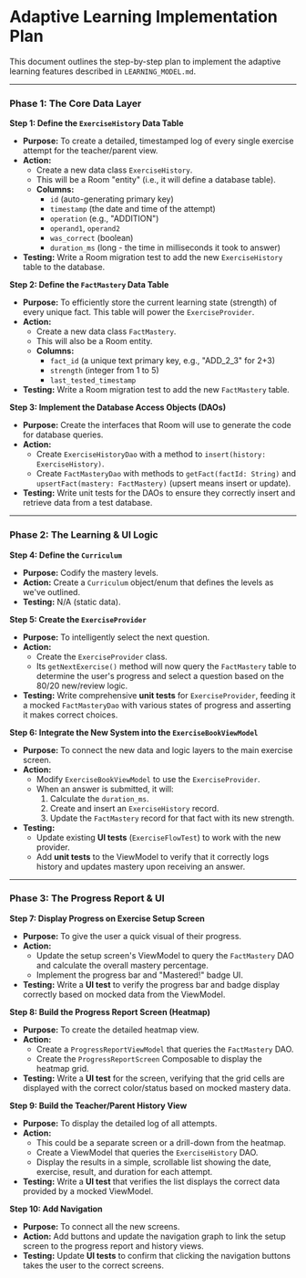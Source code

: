 # Adaptive Learning Implementation Plan

This document outlines the step-by-step plan to implement the adaptive learning features described in `LEARNING_MODEL.md`.

---

### Phase 1: The Core Data Layer

**Step 1: Define the `ExerciseHistory` Data Table**
*   **Purpose:** To create a detailed, timestamped log of every single exercise attempt for the teacher/parent view.
*   **Action:**
    *   Create a new data class `ExerciseHistory`.
    *   This will be a Room "entity" (i.e., it will define a database table).
    *   **Columns:**
        *   `id` (auto-generating primary key)
        *   `timestamp` (the date and time of the attempt)
        *   `operation` (e.g., "ADDITION")
        *   `operand1`, `operand2`
        *   `was_correct` (boolean)
        *   `duration_ms` (long - the time in milliseconds it took to answer)
*   **Testing:** Write a Room migration test to add the new `ExerciseHistory` table to the database.

**Step 2: Define the `FactMastery` Data Table**
*   **Purpose:** To efficiently store the current learning state (strength) of every unique fact. This table will power the `ExerciseProvider`.
*   **Action:**
    *   Create a new data class `FactMastery`.
    *   This will also be a Room entity.
    *   **Columns:**
        *   `fact_id` (a unique text primary key, e.g., "ADD_2_3" for 2+3)
        *   `strength` (integer from 1 to 5)
        *   `last_tested_timestamp`
*   **Testing:** Write a Room migration test to add the new `FactMastery` table.

**Step 3: Implement the Database Access Objects (DAOs)**
*   **Purpose:** Create the interfaces that Room will use to generate the code for database queries.
*   **Action:**
    *   Create `ExerciseHistoryDao` with a method to `insert(history: ExerciseHistory)`.
    *   Create `FactMasteryDao` with methods to `getFact(factId: String)` and `upsertFact(mastery: FactMastery)` (upsert means insert or update).
*   **Testing:** Write unit tests for the DAOs to ensure they correctly insert and retrieve data from a test database.

---

### Phase 2: The Learning & UI Logic

**Step 4: Define the `Curriculum`**
*   **Purpose:** Codify the mastery levels.
*   **Action:** Create a `Curriculum` object/enum that defines the levels as we've outlined.
*   **Testing:** N/A (static data).

**Step 5: Create the `ExerciseProvider`**
*   **Purpose:** To intelligently select the next question.
*   **Action:**
    *   Create the `ExerciseProvider` class.
    *   Its `getNextExercise()` method will now query the `FactMastery` table to determine the user's progress and select a question based on the 80/20 new/review logic.
*   **Testing:** Write comprehensive **unit tests** for `ExerciseProvider`, feeding it a mocked `FactMasteryDao` with various states of progress and asserting it makes correct choices.

**Step 6: Integrate the New System into the `ExerciseBookViewModel`**
*   **Purpose:** To connect the new data and logic layers to the main exercise screen.
*   **Action:**
    *   Modify `ExerciseBookViewModel` to use the `ExerciseProvider`.
    *   When an answer is submitted, it will:
        1.  Calculate the `duration_ms`.
        2.  Create and insert an `ExerciseHistory` record.
        3.  Update the `FactMastery` record for that fact with its new strength.
*   **Testing:**
    *   Update existing **UI tests** (`ExerciseFlowTest`) to work with the new provider.
    *   Add **unit tests** to the ViewModel to verify that it correctly logs history and updates mastery upon receiving an answer.

---

### Phase 3: The Progress Report & UI

**Step 7: Display Progress on Exercise Setup Screen**
*   **Purpose:** To give the user a quick visual of their progress.
*   **Action:**
    *   Update the setup screen's ViewModel to query the `FactMastery` DAO and calculate the overall mastery percentage.
    *   Implement the progress bar and "Mastered!" badge UI.
*   **Testing:** Write a **UI test** to verify the progress bar and badge display correctly based on mocked data from the ViewModel.

**Step 8: Build the Progress Report Screen (Heatmap)**
*   **Purpose:** To create the detailed heatmap view.
*   **Action:**
    *   Create a `ProgressReportViewModel` that queries the `FactMastery` DAO.
    *   Create the `ProgressReportScreen` Composable to display the heatmap grid.
*   **Testing:** Write a **UI test** for the screen, verifying that the grid cells are displayed with the correct color/status based on mocked mastery data.

**Step 9: Build the Teacher/Parent History View**
*   **Purpose:** To display the detailed log of all attempts.
*   **Action:**
    *   This could be a separate screen or a drill-down from the heatmap.
    *   Create a ViewModel that queries the `ExerciseHistory` DAO.
    *   Display the results in a simple, scrollable list showing the date, exercise, result, and duration for each attempt.
*   **Testing:** Write a **UI test** that verifies the list displays the correct data provided by a mocked ViewModel.

**Step 10: Add Navigation**
*   **Purpose:** To connect all the new screens.
*   **Action:** Add buttons and update the navigation graph to link the setup screen to the progress report and history views.
*   **Testing:** Update **UI tests** to confirm that clicking the navigation buttons takes the user to the correct screens.
